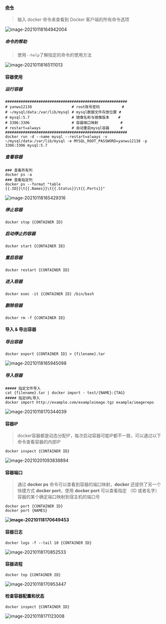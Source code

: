 #### [命令](https://www.runoob.com/docker/docker-command-manual.html)

>   输入 docker 命令来查看到 Docker 客户端的所有命令选项

![image-20210118164942004](https://typroa12138.oss-cn-hangzhou.aliyuncs.com/image/2021/01/2021011816494242.png)

##### 命令的帮助

>   使用`--help`了解指定的命令的使用方法

![image-20210118165111013](https://typroa12138.oss-cn-hangzhou.aliyuncs.com/image/2021/01/2021011816511111.png)



#### 容器使用

##### 运行容器

```SHELL
#######################################################
# yanwu12138                  # root账号密码          #
# ~/mysql/data:/var/lib/mysql # mysql数据文件存放位置 #
# mysql:5.7                   # 镜像名称与镜像版本    #
# 3306:3306                   # 容器端口映射          #
# restart=always              # 自动重启mysql容器     #
#######################################################
docker run -d --name mysql --restart=always -v ~/mysql/data:/var/lib/mysql -e MYSQL_ROOT_PASSWORD=yanwu12138 -p 3306:3306 mysql:5.7
```

##### 查看容器

```shell
### 查看所有列
docker ps -a
### 查看指定列
docker ps --format "table {{.ID}}\t{{.Names}}\t{{.Status}}\t{{.Ports}}"
```

![image-20210118165429316](https://typroa12138.oss-cn-hangzhou.aliyuncs.com/image/2021/01/2021011816542929.png)

##### 停止容器

```
docker stop {CONTAINER ID}
```

##### 启动停止的容器

```SHELL
docker start {CONTAINER ID}
```

##### 重启容器

```shell
docker restart {CONTAINER ID}
```

##### 进入容器

```SHELL
docker exec -it {CONTAINER ID} /bin/bash
```

##### 删除容器

```SHELL
docker rm -f {CONTAINER ID}
```



#### 导入 & 导出容器

##### 导出容器

```
docker export {CONTAINER ID} > {filename}.tar
```

![image-20210118165945098](https://typroa12138.oss-cn-hangzhou.aliyuncs.com/image/2021/01/2021011816594545.png)

##### 导入容器

```shell
##### 指定文件导入
cat {filename}.tar | docker import - test/{NAME}:{TAG}
##### 指定URL导入
docker import http://example.com/exampleimage.tgz example/imagerepo
```

![image-20210118170344039](https://typroa12138.oss-cn-hangzhou.aliyuncs.com/image/2021/01/2021011817034444.png)



#### 容器IP

>   docker容器都是动态分配IP，每次启动容器可能IP都不一致，可以通过以下命令查看容器的内部IP

```
docker inspect {CONTAINER ID}
```

![image-20210201093838894](https://typroa12138.oss-cn-hangzhou.aliyuncs.com/image/2021/02/2021020109383939.png)



#### 容器端口

>   通过 **docker ps** 命令可以查看到容器的端口映射，**docker** 还提供了另一个快捷方式 **docker port**，使用 **docker port** 可以查看指定 （ID 或者名字）容器的某个确定端口映射到宿主机的端口号

```shell
docker port {CONTAINER ID}
docker port {NAMES}
```

**![image-20210118170649453](https://typroa12138.oss-cn-hangzhou.aliyuncs.com/image/2021/01/2021011817064949.png)**



#### 容器日志

```SHELL
docker logs -f --tail 10 {CONTAINER ID}
```

![image-20210118170852533](https://typroa12138.oss-cn-hangzhou.aliyuncs.com/image/2021/01/2021011817085252.png)



#### 容器进程

```SHELL
docker top {CONTAINER ID}
```

![image-20210118170953447](https://typroa12138.oss-cn-hangzhou.aliyuncs.com/image/2021/01/2021011817095353.png)



#### 检查容器配置和状态

```SHELL
docker inspect {CONTAINER ID}
```

![image-20210118171123008](https://typroa12138.oss-cn-hangzhou.aliyuncs.com/image/2021/01/2021011817112323.png)



